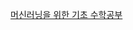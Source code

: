 [머신러닝을 위한 기초 수학공부](https://github.com/BuMinKyoo/MyPrivate/blob/main/Chapter1.%20AI%EB%A5%BC%20%EC%9C%84%ED%95%9C%20%EA%B8%B0%EC%B4%88%20%EC%88%98%ED%95%99%20%EA%B0%95%EC%9D%98%EC%9E%90%EB%A3%8C.pdf)
